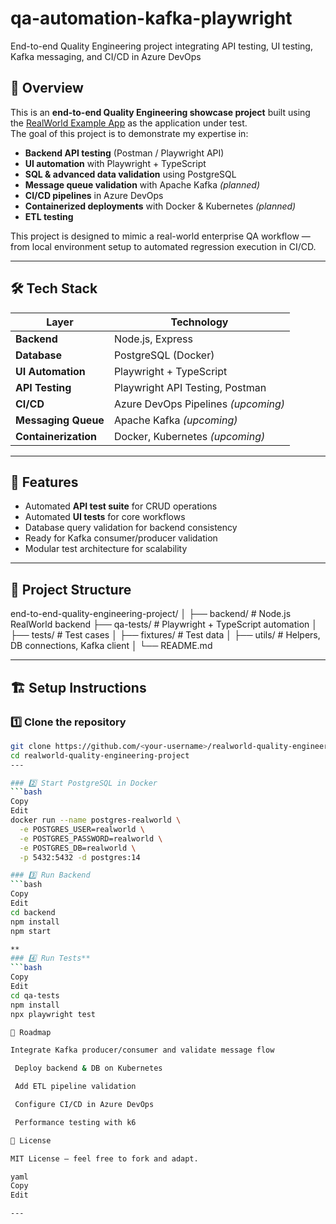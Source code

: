 # qa-automation-kafka-playwright
End-to-end Quality Engineering project integrating API testing, UI testing, Kafka messaging, and CI/CD in Azure DevOps

## 📌 Overview
This is an **end-to-end Quality Engineering showcase project** built using the [RealWorld Example App](https://github.com/gothinkster/realworld) as the application under test.  
The goal of this project is to demonstrate my expertise in:

- **Backend API testing** (Postman / Playwright API)
- **UI automation** with Playwright + TypeScript
- **SQL & advanced data validation** using PostgreSQL
- **Message queue validation** with Apache Kafka *(planned)*
- **CI/CD pipelines** in Azure DevOps
- **Containerized deployments** with Docker & Kubernetes *(planned)*
- **ETL testing**

This project is designed to mimic a real-world enterprise QA workflow — from local environment setup to automated regression execution in CI/CD.

---

## 🛠 Tech Stack
| Layer               | Technology |
|---------------------|------------|
| **Backend**         | Node.js, Express |
| **Database**        | PostgreSQL (Docker) |
| **UI Automation**   | Playwright + TypeScript |
| **API Testing**     | Playwright API Testing, Postman |
| **CI/CD**           | Azure DevOps Pipelines *(upcoming)* |
| **Messaging Queue** | Apache Kafka *(upcoming)* |
| **Containerization**| Docker, Kubernetes *(upcoming)* |

---

## 🚀 Features
- Automated **API test suite** for CRUD operations
- Automated **UI tests** for core workflows
- Database query validation for backend consistency
- Ready for Kafka consumer/producer validation
- Modular test architecture for scalability

---

## 📂 Project Structure

end-to-end-quality-engineering-project/
│
├── backend/ # Node.js RealWorld backend
├── qa-tests/ # Playwright + TypeScript automation
│ ├── tests/ # Test cases
│ ├── fixtures/ # Test data
│ ├── utils/ # Helpers, DB connections, Kafka client
│
└── README.md


---

## 🏗 Setup Instructions

### 1️⃣ Clone the repository
```bash
git clone https://github.com/<your-username>/realworld-quality-engineering-project.git
cd realworld-quality-engineering-project
---

### 2️⃣ Start PostgreSQL in Docker
```bash
Copy
Edit
docker run --name postgres-realworld \
  -e POSTGRES_USER=realworld \
  -e POSTGRES_PASSWORD=realworld \
  -e POSTGRES_DB=realworld \
  -p 5432:5432 -d postgres:14

### 3️⃣ Run Backend
```bash
Copy
Edit
cd backend
npm install
npm start

**
### 4️⃣ Run Tests**
```bash
Copy
Edit
cd qa-tests
npm install
npx playwright test

📅 Roadmap

Integrate Kafka producer/consumer and validate message flow

 Deploy backend & DB on Kubernetes

 Add ETL pipeline validation

 Configure CI/CD in Azure DevOps

 Performance testing with k6

📜 License

MIT License — feel free to fork and adapt.

yaml
Copy
Edit

---
